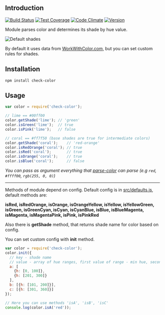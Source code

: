 ## Introduction

[![Build Status](https://travis-ci.org/s0ph1e/node-check-color.svg?branch=master)](https://travis-ci.org/s0ph1e/node-check-color)
[![Test Coverage](https://codeclimate.com/github/s0ph1e/node-check-color/badges/coverage.svg)](https://codeclimate.com/github/s0ph1e/node-check-color/coverage)
[![Code Climate](https://codeclimate.com/github/s0ph1e/node-check-color/badges/gpa.svg)](https://codeclimate.com/github/s0ph1e/node-check-color)
[![Version](https://img.shields.io/npm/v/check-color.svg?style=flat)](https://www.npmjs.org/package/check-color)

Module parses color and determines its shade by hue value.

![Default shades](https://raw.githubusercontent.com/s0ph1e/node-check-color/master/docs/default-shades.png)

By default it uses data from [WorkWithColor.com](http://www.workwithcolor.com/color-names-01.htm), but you can set custom rules for shades.
## Installation
```
npm install check-color
```

## Usage
```javascript
var color = require('check-color');

// lime == #00ff00
color.getShade('lime'); // 'green'
color.isGreen('lime');  // true
color.isPink('lime');   // false

// coral == #ff7f50 (base shades are true for intermediate colors)
color.getShade('coral');    // 'red-orange'
color.isRedOrange('coral'); // true
color.isRed('coral');       // true
color.isOrange('coral');    // true
color.isBlue('coral');      // false
```
*You can pass as argument everything that [parse-color](https://github.com/substack/parse-color) can parse (e.g `red`, `#ffff00`, `rgb(255, 0, 0)`)*

--------------

Methods of module depend on config. Default config is in [src/defaults.js](https://raw.githubusercontent.com/s0ph1e/node-check-color/master/src/defaults.js), default methods are:

**isRed, isRedOrange, isOrange, isOrangeYellow, isYellow, isYellowGreen, isGreen, isGreenCyan, isCyan, isCyanBlue, isBlue, isBlueMagenta, isMagenta, isMagentaPink, isPink, isPinkRed**

Also there is **getShade** method, that returns shade name for color based on config.

You can set custom config with **init** method.

```javascript
var color = require('check-color');
color.init({
  // key - shade name
  // value - array of hue ranges, first value of range - min hue, second - max hue
  a: [         
    {h: [0, 100]},
    {h: [201, 300]}
  ],     
  b: [{h: [101, 200]}],
  c: [{h: [301, 360]}]
});

// Here you can use methods 'isA', 'isB', 'isC'
console.log(color.isA('red'));
```
